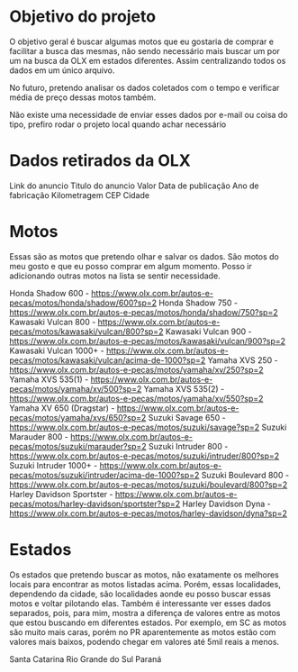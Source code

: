 # Objetivo do projeto

O objetivo geral é buscar algumas motos que eu gostaria de comprar e facilitar a busca das mesmas, não sendo necessário mais buscar um por um na busca da OLX em estados diferentes. Assim centralizando todos os dados em um único arquivo.

No futuro, pretendo analisar os dados coletados com o tempo e verificar média de preço dessas motos também.

Não existe uma necessidade de enviar esses dados por e-mail ou coisa do tipo, prefiro rodar o projeto local quando achar necessário

# Dados retirados da OLX

Link do anuncio
Titulo do anuncio
Valor
Data de publicação
Ano de fabricação
Kilometragem
CEP
Cidade

# Motos

Essas são as motos que pretendo olhar e salvar os dados. São motos do meu gosto e que eu posso comprar em algum momento. Posso ir adicionando outras motos na lista se sentir necessidade.

Honda Shadow 600 - https://www.olx.com.br/autos-e-pecas/motos/honda/shadow/600?sp=2
Honda Shadow 750 - https://www.olx.com.br/autos-e-pecas/motos/honda/shadow/750?sp=2
Kawasaki Vulcan 800 - https://www.olx.com.br/autos-e-pecas/motos/kawasaki/vulcan/800?sp=2
Kawasaki Vulcan 900 - https://www.olx.com.br/autos-e-pecas/motos/kawasaki/vulcan/900?sp=2
Kawasaki Vulcan 1000+ - https://www.olx.com.br/autos-e-pecas/motos/kawasaki/vulcan/acima-de-1000?sp=2
Yamaha XVS 250 - https://www.olx.com.br/autos-e-pecas/motos/yamaha/xv/250?sp=2
Yamaha XVS 535(1) - https://www.olx.com.br/autos-e-pecas/motos/yamaha/xv/500?sp=2
Yamaha XVS 535(2) - https://www.olx.com.br/autos-e-pecas/motos/yamaha/xv/550?sp=2
Yamaha XV 650 (Dragstar) - https://www.olx.com.br/autos-e-pecas/motos/yamaha/xvs/650?sp=2
Suzuki Savage 650 - https://www.olx.com.br/autos-e-pecas/motos/suzuki/savage?sp=2
Suzuki Marauder 800 - https://www.olx.com.br/autos-e-pecas/motos/suzuki/marauder?sp=2
Suzuki Intruder 800 - https://www.olx.com.br/autos-e-pecas/motos/suzuki/intruder/800?sp=2
Suzuki Intruder 1000+ - https://www.olx.com.br/autos-e-pecas/motos/suzuki/intruder/acima-de-1000?sp=2
Suzuki Boulevard 800 - https://www.olx.com.br/autos-e-pecas/motos/suzuki/boulevard/800?sp=2
Harley Davidson Sportster - https://www.olx.com.br/autos-e-pecas/motos/harley-davidson/sportster?sp=2
Harley Davidson Dyna - https://www.olx.com.br/autos-e-pecas/motos/harley-davidson/dyna?sp=2

# Estados

Os estados que pretendo buscar as motos, não exatamente os melhores locais para encontrar as motos listadas acima. Porém, essas localidades, dependendo da cidade, são localidades aonde eu posso buscar essas motos e voltar pilotando elas. Também é interessante ver esses dados separados, pois, para mim, mostra a diferença de valores entre as motos que estou buscando em diferentes estados. Por exemplo, em SC as motos são muito mais caras, porém no PR aparentemente as motos estão com valores mais baixos, podendo chegar em valores até 5mil reais a menos.

Santa Catarina
Rio Grande do Sul
Paraná
